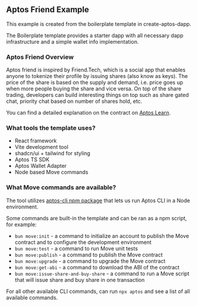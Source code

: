 ## Aptos Friend Example

This example is created from the boilerplate template in create-aptos-dapp.

The Boilerplate template provides a starter dapp with all necessary dapp infrastructure and a simple wallet info implementation.

### Aptos Friend Overview

Aptos friend is inspired by Friend.Tech, which is a social app that enables anyone to tokenize their profile by issuing shares (also know as keys). The price of the share is based on the supply and demand, i.e. price goes up when more people buying the share and vice versa. On top of the share trading, developers can build interesting things on top such as share gated chat, priority chat based on number of shares hold, etc.

You can find a detailed explanation on the contract on [Aptos Learn](https://learn.aptoslabs.com/en/tutorial/solana-to-aptos-guide/move-friend/demo?workshop=solana-to-aptos).

### What tools the template uses?

- React framework
- Vite development tool
- shadcn/ui + tailwind for styling
- Aptos TS SDK
- Aptos Wallet Adapter
- Node based Move commands

### What Move commands are available?

The tool utilizes [aptos-cli npm package](https://github.com/aptos-labs/aptos-cli) that lets us run Aptos CLI in a Node environment.

Some commands are built-in the template and can be ran as a npm script, for example:

- `bun move:init` - a command to initialize an account to publish the Move contract and to configure the development environment
- `bun move:test` - a command to run Move unit tests
- `bun move:publish` - a command to publish the Move contract
- `bun move:upgrade` - a command to upgrade the Move contract
- `bun move:get-abi` - a command to download the ABI of the contract
- `bun move:issue-share-and-buy-share` - a command to run a Move script that will issue share and buy share in one transaction

For all other available CLI commands, can run `npx aptos` and see a list of all available commands.
